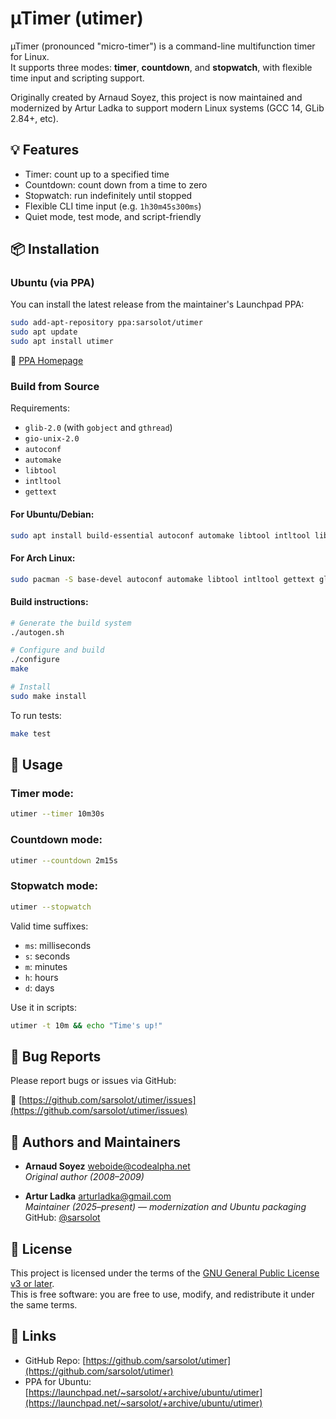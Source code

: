 # µTimer (utimer)

µTimer (pronounced "micro-timer") is a command-line multifunction timer for Linux.  
It supports three modes: **timer**, **countdown**, and **stopwatch**, with flexible time input and scripting support.

Originally created by Arnaud Soyez, this project is now maintained and modernized by Artur Ladka to support modern Linux systems (GCC 14, GLib 2.84+, etc).

## 💡 Features

- Timer: count up to a specified time
- Countdown: count down from a time to zero
- Stopwatch: run indefinitely until stopped
- Flexible CLI time input (e.g. `1h30m45s300ms`)
- Quiet mode, test mode, and script-friendly

## 📦 Installation

### Ubuntu (via PPA)

You can install the latest release from the maintainer's Launchpad PPA:

```bash
sudo add-apt-repository ppa:sarsolot/utimer
sudo apt update
sudo apt install utimer
```

🔗 [PPA Homepage](https://launchpad.net/~sarsolot/+archive/ubuntu/utimer)

### Build from Source

Requirements:
- `glib-2.0` (with `gobject` and `gthread`)
- `gio-unix-2.0`
- `autoconf`
- `automake`
- `libtool`
- `intltool`
- `gettext`

#### For Ubuntu/Debian:
```bash
sudo apt install build-essential autoconf automake libtool intltool libglib2.0-dev gettext
```

#### For Arch Linux:
```bash
sudo pacman -S base-devel autoconf automake libtool intltool gettext glib2
```

#### Build instructions:
```bash
# Generate the build system
./autogen.sh

# Configure and build
./configure
make

# Install
sudo make install
```

To run tests:

```bash
make test
```

## 🚀 Usage

### Timer mode:

```bash
utimer --timer 10m30s
```

### Countdown mode:

```bash
utimer --countdown 2m15s
```

### Stopwatch mode:

```bash
utimer --stopwatch
```

Valid time suffixes:
- `ms`: milliseconds
- `s`: seconds
- `m`: minutes
- `h`: hours
- `d`: days

Use it in scripts:

```bash
utimer -t 10m && echo "Time's up!"
```

## 🐞 Bug Reports

Please report bugs or issues via GitHub:

🔗 [https://github.com/sarsolot/utimer/issues](https://github.com/sarsolot/utimer/issues)

## 👥 Authors and Maintainers

- **Arnaud Soyez** <weboide@codealpha.net>  
  *Original author (2008–2009)*

- **Artur Ladka** <arturladka@gmail.com>  
  *Maintainer (2025–present) — modernization and Ubuntu packaging*  
  GitHub: [@sarsolot](https://github.com/sarsolot)

## 🪪 License

This project is licensed under the terms of the [GNU General Public License v3 or later](LICENSE).  
This is free software: you are free to use, modify, and redistribute it under the same terms.

## 🔗 Links

- GitHub Repo: [https://github.com/sarsolot/utimer](https://github.com/sarsolot/utimer)
- PPA for Ubuntu: [https://launchpad.net/~sarsolot/+archive/ubuntu/utimer](https://launchpad.net/~sarsolot/+archive/ubuntu/utimer)
